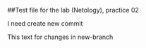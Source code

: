 ##Test file for the lab (Netology), practice 02

I need create new commit

This text for changes in new-branch
